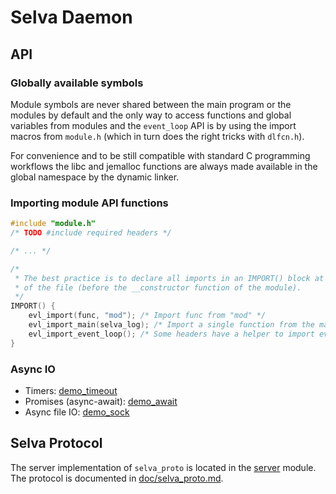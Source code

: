 <!--
Copyright (c) 2022-2023 SAULX

SPDX-License-Identifier: MIT
-->

# Selva Daemon

## API

### Globally available symbols

Module symbols are never shared between the main program or the modules by
default and the only way to access functions and global variables from modules
and the `event_loop` API is by using the import macros from `module.h` (which
in turn does the right tricks with `dlfcn.h`).

For convenience and to be still compatible with standard C programming workflows
the libc and jemalloc functions are always made available in the global namespace
by the dynamic linker.

### Importing module API functions

```c
#include "module.h"
/* TODO #include required headers */

/* ... */

/*
 * The best practice is to declare all imports in an IMPORT() block at the end
 * of the file (before the __constructor function of the module).
 */
IMPORT() {
    evl_import(func, "mod"); /* Import func from "mod" */
    evl_import_main(selva_log); /* Import a single function from the main program. */
    evl_import_event_loop(); /* Some headers have a helper to import everything at once. */
}
```

### Async IO

- Timers: [demo\_timeout](../modules/demo_timeout)
- Promises (async-await): [demo\_await](../modules/demo_await)
- Async file IO: [demo\_sock](../modules/demo_sock)

## Selva Protocol

The server implementation of `selva_proto` is located in the
[server](../modules/server) module. The protocol is documented in
[doc/selva\_proto.md](modules/server/selva_proto.md).


